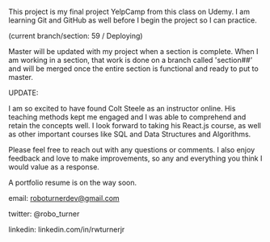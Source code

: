 This project is my final project YelpCamp from this class on Udemy. I am learning Git and GitHub as well before I begin the project so I can practice.

(current branch/section: 59 / Deploying)

Master will be updated with my project when a section is complete. When I am working in a section, that work is done on a branch called 'section##' and will be merged once the entire section is functional and ready to put to master.

UPDATE:

I am so excited to have found Colt Steele as an instructor online. His teaching methods kept me engaged and I was able to comprehend and retain the concepts well. I look forward to taking his React.js course, as well as other important courses like SQL and Data Structures and Algorithms.

Please feel free to reach out with any questions or comments. I also enjoy feedback and love to make improvements, so any and everything you think I would value as a response.

A portfolio resume is on the way soon.

email: roboturnerdev@gmail.com

twitter: @robo_turner

linkedin: linkedin.com/in/rwturnerjr
